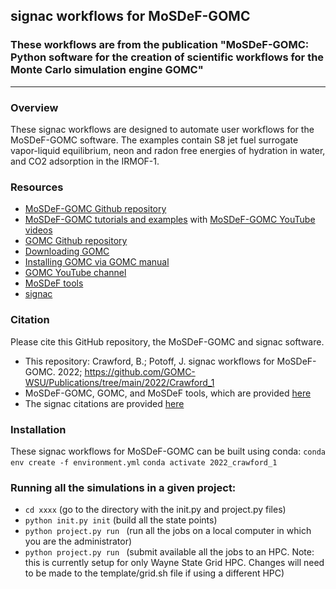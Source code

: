 ## signac workflows for MoSDeF-GOMC

### These workflows are from the publication "MoSDeF-GOMC: Python software for the creation of scientific workflows for the Monte Carlo simulation engine GOMC"
--------

### Overview
These signac workflows are designed to automate user workflows for the MoSDeF-GOMC software. The examples contain S8 jet fuel surrogate vapor-liquid equilibrium, neon and radon free energies of hydration in water, and CO2 adsorption in the IRMOF-1.

### Resources
 - [MoSDeF-GOMC Github repository](https://github.com/GOMC-WSU/MoSDeF-GOMC)
 - [MoSDeF-GOMC tutorials and examples](https://github.com/GOMC-WSU/GOMC_Examples/tree/main/MoSDef-GOMC) with [MoSDeF-GOMC YouTube videos](https://www.youtube.com/watch?v=7StVoUCGkHs&list=PLdxD0z6HRx8Y9VhwcODxAHNQBBJDRvxMf)
 - [GOMC Github repository](https://github.com/GOMC-WSU)
 - [Downloading GOMC](https://github.com/GOMC-WSU/GOMC)
 - [Installing GOMC via GOMC manual](https://github.com/GOMC-WSU/Manual)
 - [GOMC YouTube channel](https://www.youtube.com/channel/UCueLGE6tuOyu-mvxIt-U1HQ/playlists)
 - [MoSDeF tools](https://mosdef.org/)
 - [signac](https://signac.io)

### Citation

Please cite this GitHub repository, the MoSDeF-GOMC and signac software. 

 - This repository:  Crawford, B.; Potoff, J. signac workflows for MoSDeF-GOMC. 2022; https://github.com/GOMC-WSU/Publications/tree/main/2022/Crawford_1
 - MoSDeF-GOMC, GOMC, and MoSDeF tools, which are provided [here](https://mosdef-gomc.readthedocs.io/en/latest/reference/citing_mosdef_gomc_python.html)
 - The signac citations are provided [here](https://docs.signac.io/en/latest/acknowledge.html)
 
 ### Installation

These signac workflows for MoSDeF-GOMC can be built using conda:
`conda env create -f environment.yml`
`conda activate 2022_crawford_1`

 ### Running all the simulations in a given project:
  -  `cd xxxx` (go to the directory with the init.py and project.py files)
  -   `python init.py init` (build all the state points)
  -   `python project.py run ` (run all the jobs on a local computer in which you are the administrator)
  -   `python project.py run ` (submit available all the jobs to an HPC.  Note: this is currently setup for only Wayne State Grid HPC.  Changes will need to be made to the template/grid.sh file if using a different HPC)
